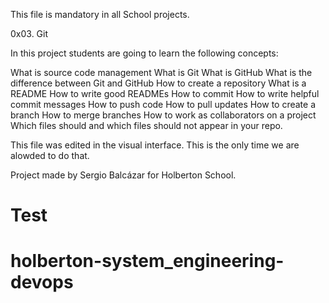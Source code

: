 This file is mandatory in all School projects.


0x03. Git

In this project students are going to learn the following concepts:

What is source code management
What is Git
What is GitHub
What is the difference between Git and GitHub
How to create a repository
What is a README
How to write good READMEs
How to commit
How to write helpful commit messages
How to push code
How to pull updates
How to create a branch
How to merge branches
How to work as collaborators on a project
Which files should and which files should not appear in your repo.


This file was edited in the visual interface. This is the only time we are alowded to do that. 


Project made by Sergio Balcázar for Holberton School.

# Test
# holberton-system_engineering-devops
